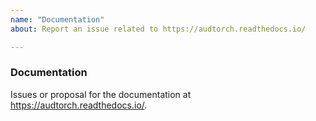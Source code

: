 ```yaml
---
name: "Documentation"
about: Report an issue related to https://audtorch.readthedocs.io/

---
```


### Documentation

Issues or proposal for the documentation at https://audtorch.readthedocs.io/.
